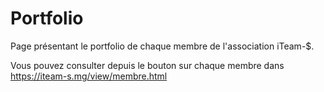 # Portfolio
Page présentant le portfolio de chaque membre de l'association iTeam-$.

Vous pouvez consulter depuis le bouton sur chaque membre dans https://iteam-s.mg/view/membre.html
